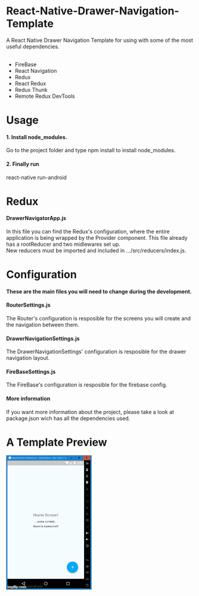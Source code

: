 # React-Native-Drawer-Navigation-Template
A React Native Drawer Navigation Template for using with some of the most useful dependencies. <br/><br/>
- FireBase
- React Navigation
- Redux
- React Redux
- Redux Thunk
- Remote Redux DevTools

# Usage

#### 1. Install node_modules.
Go to the project folder and type npm install to install node_modules.

#### 2. Finally run <br/>
react-native run-android <br/>

# Redux
#### DrawerNavigatorApp.js
In this file you can find the Redux's configuration, where the entire application is being wrapped by the Provider component. This file already has a rootReducer and two midlewares set up. <br/>
New reducers must be imported and included in .../src/reducers/index.js.

# Configuration

#### These are the main files you will need to change during the development.
#### RouterSettings.js
The Router's configuration is resposible for the screens you will create and the navigation between them.

#### DrawerNavigationSettings.js
The DrawerNavigationSettings' configuration is resposible for the drawer navigation layout.

#### FireBaseSettings.js
The FireBase's configuration is resposible for the firebase config.

#### More information
If you want more information about the project, please take a look at package.json wich has all the dependencies used.

# A Template Preview
![alt text](https://github.com/andersoncscz/React-Native-Drawer-Navigation-Template/blob/master/GifAPP.gif)
